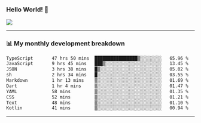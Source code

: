 ### Hello World! 👋

<a>
  <img align="center" src="https://github-readme-stats.vercel.app/api?username=megatunger&count_private=true&include_all_commits=true&bg_color=30,56CCF2,2F80ED&title_color=fff&text_color=fff" />
</a>

------
### 📊 My monthly development breakdown

<!--START_SECTION:waka-->

```txt
TypeScript       47 hrs 50 mins  ████████████████▒░░░░░░░░   65.96 %
JavaScript       9 hrs 45 mins   ███▒░░░░░░░░░░░░░░░░░░░░░   13.45 %
JSON             3 hrs 38 mins   █▒░░░░░░░░░░░░░░░░░░░░░░░   05.02 %
sh               2 hrs 34 mins   █░░░░░░░░░░░░░░░░░░░░░░░░   03.55 %
Markdown         1 hr 13 mins    ▒░░░░░░░░░░░░░░░░░░░░░░░░   01.69 %
Dart             1 hr 4 mins     ▒░░░░░░░░░░░░░░░░░░░░░░░░   01.47 %
YAML             58 mins         ▒░░░░░░░░░░░░░░░░░░░░░░░░   01.35 %
CSS              52 mins         ▒░░░░░░░░░░░░░░░░░░░░░░░░   01.21 %
Text             48 mins         ▒░░░░░░░░░░░░░░░░░░░░░░░░   01.10 %
Kotlin           41 mins         ▒░░░░░░░░░░░░░░░░░░░░░░░░   00.94 %
```

<!--END_SECTION:waka-->

------
